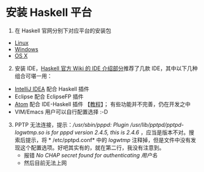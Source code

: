 # 安装 Haskell 平台
1. 在 Haskell 官网分别下对应平台的安装包
  - [Linux](https://www.haskell.org/platform/#linux)
  - [Windows](https://www.haskell.org/platform/#windows)
  - [OS X](https://www.haskell.org/platform/#osx)
2. 安装 IDE，[Haskell 官方 Wiki 的 IDE 介绍部分](https://wiki.haskell.org/IDEs)推荐了几款 IDE，其中以下几种组合可堪一用：
  - [IntelliJ IDEA](https://www.jetbrains.com/idea/) 配合 Haskell 插件
  - Eclipse 配合 EclipseFP 插件
  - [Atom](https://atom.io/) 配合 IDE-Haskell 插件 【[教程](https://atom.io/packages/ide-haskell)】； 有些功能并不完善，仍在开发之中
  - VIM/Emacs 用户可以自行配置选择 :-D
  
3. PPTP 无法连接，提示：*/usr/sbin/pppd: Plugin /usr/lib/pptpd/pptpd-logwtmp.so is for pppd version 2.4.5, this is 2.4.6* ，应当是版本不对。搜索后提示，将 * /etc/pptpd.conf* 中的 *logwtmp* 注释掉，但是文件中没有发现这个配置选项。好吧其实有的，就在第二行，我没有注意到。
   - 报错 *No CHAP secret found for authenticating 用户名* 
   - 然后目前无法上网
